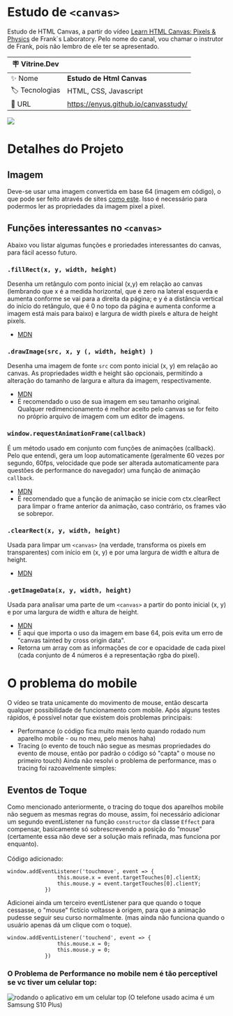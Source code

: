 # Estudo de ```<canvas>```
Estudo de HTML Canvas, a partir do vídeo <a href="https://youtu.be/vAJEHf92tV0" target="_blank">Learn HTML Canvas: Pixels & Physics</a> de Frank´s Laboratory. Pelo nome do canal, vou chamar o instrutor de Frank, pois não lembro de ele ter se apresentado.

| :placard: Vitrine.Dev |     |
| -------------  | --- |
| :sparkles: Nome        | **Estudo de Html Canvas**
| :label: Tecnologias | HTML, CSS, Javascript
| :rocket: URL         | https://enyus.github.io/canvasstudy/

<!-- Inserir imagem com a #vitrinedev ao final do link -->
![](https://media.giphy.com/media/YjgNtUi04yG8AtZvcY/giphy-downsized.gif#vitrinedev)

# Detalhes do Projeto

## Imagem
Deve-se usar uma imagem convertida em base 64 (imagem em código), o que pode ser feito através de sites <a href="https://www.base64-image.de/encode" target="_blank">como este</a>. Isso é necessário para podermos ler as propriedades da imagem pixel a pixel.

## Funções interessantes no ```<canvas>```
Abaixo vou listar algumas funções e proriedades interessantes do canvas, para fácil acesso futuro.

### ```.fillRect(x, y, width, height)```
Desenha um retângulo com ponto inicial (x,y) em relação ao canvas (lembrando que x é a medida horizontal, que é zero na lateral esquerda e aumenta conforme se vai para a direita da página; e y é a distância vertical do início do retângulo, que é 0 no topo da página e aumenta conforme a imagem está mais para baixo) e largura de width pixels e altura de height pixels.
- <a href="https://developer.mozilla.org/pt-BR/docs/Web/API/CanvasRenderingContext2D/fillRect" target="_blank">MDN</a>

### ```.drawImage(src, x, y (, width, height) )```
Desenha uma imagem de fonte ```src``` com ponto inicial (x, y) em relação ao canvas. As propriedades width e height são opcionais, permitindo a alteração do tamanho de largura e altura da imagem, respectivamente.
- <a href="https://developer.mozilla.org/en-US/docs/Web/API/CanvasRenderingContext2D/drawImage" target="_blank">MDN</a>
- É recomendado o uso de sua imagem em seu tamanho original. Qualquer redimencionamento é melhor aceito pelo canvas se for feito no próprio arquivo de imagem com um editor de imagens.

### ```window.requestAnimationFrame(callback)```
É um método usado em conjunto com funções de animações (callback). Pelo que entendi, gera um loop automaticamente (geralmente 60 vezes por segundo, 60fps, velocidade que pode ser alterada automaticamente para questões de performance do navegador) uma função de animação ```callback```.
- <a href="https://developer.mozilla.org/pt-BR/docs/Web/API/Window/requestAnimationFrame" target="_blank">MDN</a>
- É recomendado que a função de animação se inicie com ctx.clearRect para limpar o frame anterior da animação, caso contrário, os frames vão se sobrepor.

### ```.clearRect(x, y, width, height)```
Usada para limpar um ```<canvas>``` (na verdade, transforma os pixels em transparentes) com início em (x, y) e por uma largura de width e altura de height.
- <a href="https://developer.mozilla.org/en-US/docs/Web/API/CanvasRenderingContext2D/clearRect" target="_blank">MDN</a>

### ```.getImageData(x, y, width, height)```
Usada para analisar uma parte de um ```<canvas>``` a partir do ponto inicial (x, y) e por uma largura de width e altura de height.
- <a href="https://developer.mozilla.org/en-US/docs/Web/API/CanvasRenderingContext2D/getImageData" target="_blank">MDN</a>
- É aqui que importa o uso da imagem em base 64, pois evita um erro de "canvas tainted by cross origin data".
- Retorna um array com as informações de cor e opacidade de cada pixel (cada conjunto de 4 números é a representação rgba do pixel).


# O problema do mobile
O vídeo se trata unicamente do movimento de mouse, então descarta qualquer possibilidade de funcionamento com mobile. Após alguns testes rápidos, é possível notar que existem dois problemas principais:
- Performance (o código fica muito mais lento quando rodado num aparelho mobile - ou no meu, pelo menos haha)
- Tracing (o evento de touch não segue as mesmas propriedades do evento de mouse, então por padrão o código só "capta" o mouse no primeiro touch)
Ainda não resolvi o problema de performance, mas o tracing foi razoavelmente simples:

## Eventos de Toque
Como mencionado anteriormente, o tracing do toque dos aparelhos mobile não seguem as mesmas regras do mouse, assim, foi necessário adicionar um segundo eventListener na função ```constructor``` da classe ```Effect``` para compensar, basicamente só sobrescrevendo a posição do "mouse" (certamente essa não deve ser a solução mais refinada, mas funciona por enquanto). <br><br>
Código adicionado:
```
window.addEventListener('touchmove', event => {
                this.mouse.x = event.targetTouches[0].clientX;
                this.mouse.y = event.targetTouches[0].clientY;
            })
```

Adicionei ainda um terceiro eventListener para que quando o toque cessasse, o "mouse" fictício voltasse à origem, para que a animação pudesse seguir seu curso normalmente. (mas ainda não funciona quando o usuário apenas dá um clique com o toque).<br>
```
window.addEventListener('touchend', event => {
                this.mouse.x = 0;
                this.mouse.y = 0;
            })
```

### O Problema de Performance no mobile nem é tão perceptível se vc tiver um celular top:
<img src="https://media.giphy.com/media/5xtAxtvNdyV6nd2kWF/giphy-downsized.gif" alt="rodando o aplicativo em um celular top">
(O telefone usado acima é um Samsung S10 Plus)
